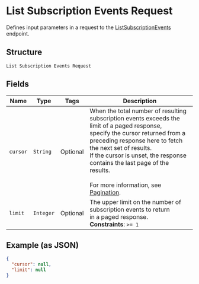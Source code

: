 
# List Subscription Events Request

Defines input parameters in a request to the
[ListSubscriptionEvents](../../doc/api/subscriptions.md#list-subscription-events)
endpoint.

## Structure

`List Subscription Events Request`

## Fields

| Name | Type | Tags | Description |
|  --- | --- | --- | --- |
| `cursor` | `String` | Optional | When the total number of resulting subscription events exceeds the limit of a paged response,<br>specify the cursor returned from a preceding response here to fetch the next set of results.<br>If the cursor is unset, the response contains the last page of the results.<br><br>For more information, see [Pagination](https://developer.squareup.com/docs/working-with-apis/pagination). |
| `limit` | `Integer` | Optional | The upper limit on the number of subscription events to return<br>in a paged response.<br>**Constraints**: `>= 1` |

## Example (as JSON)

```json
{
  "cursor": null,
  "limit": null
}
```


